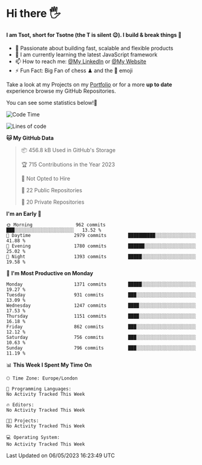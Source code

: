 # Hi there :raised_hand_with_fingers_splayed:
#### I am Tsot, short for Tsotne (the T is silent :wink:). I build & break things :space_invader:
- :telescope: Passionate about building fast, scalable and flexible products
- :seedling: I am currently learning the latest JavaScript framework 
- :mailbox: How to reach me: [@My LinkedIn](https://www.linkedin.com/in/tsotne-gvadzabia/) or [@My Website](https://tsotne.co.uk/contact)
- :zap: Fun Fact: Big Fan of chess ♟ and the 👾 emoji

Take a look at my Projects on my [Portfolio](https://tsotne.co.uk/) or for a more **up to date** experience browse my GitHub Repositories.

You can see some statistics below!:space_invader:
<!--START_SECTION:waka-->
![Code Time](http://img.shields.io/badge/Code%20Time-761%20hrs%202%20mins-blue)

![Lines of code](https://img.shields.io/badge/From%20Hello%20World%20I%27ve%20Written-4.5%20million%20lines%20of%20code-blue)

**🐱 My GitHub Data** 

> 📦 456.8 kB Used in GitHub's Storage 
 > 
> 🏆 715 Contributions in the Year 2023
 > 
> 🚫 Not Opted to Hire
 > 
> 📜 22 Public Repositories 
 > 
> 🔑 20 Private Repositories 
 > 
**I'm an Early 🐤** 

```text
🌞 Morning                962 commits         ███░░░░░░░░░░░░░░░░░░░░░░   13.52 % 
🌆 Daytime                2979 commits        ██████████░░░░░░░░░░░░░░░   41.88 % 
🌃 Evening                1780 commits        ██████░░░░░░░░░░░░░░░░░░░   25.02 % 
🌙 Night                  1393 commits        █████░░░░░░░░░░░░░░░░░░░░   19.58 % 
```
📅 **I'm Most Productive on Monday** 

```text
Monday                   1371 commits        █████░░░░░░░░░░░░░░░░░░░░   19.27 % 
Tuesday                  931 commits         ███░░░░░░░░░░░░░░░░░░░░░░   13.09 % 
Wednesday                1247 commits        ████░░░░░░░░░░░░░░░░░░░░░   17.53 % 
Thursday                 1151 commits        ████░░░░░░░░░░░░░░░░░░░░░   16.18 % 
Friday                   862 commits         ███░░░░░░░░░░░░░░░░░░░░░░   12.12 % 
Saturday                 756 commits         ███░░░░░░░░░░░░░░░░░░░░░░   10.63 % 
Sunday                   796 commits         ███░░░░░░░░░░░░░░░░░░░░░░   11.19 % 
```


📊 **This Week I Spent My Time On** 

```text
🕑︎ Time Zone: Europe/London

💬 Programming Languages: 
No Activity Tracked This Week

🔥 Editors: 
No Activity Tracked This Week

🐱‍💻 Projects: 
No Activity Tracked This Week

💻 Operating System: 
No Activity Tracked This Week
```


 Last Updated on 06/05/2023 16:23:49 UTC
<!--END_SECTION:waka-->
